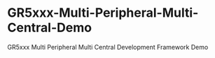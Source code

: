 # GR5xxx-Multi-Peripheral-Multi-Central-Demo
GR5xxx Multi Peripheral Multi Central Development Framework Demo
